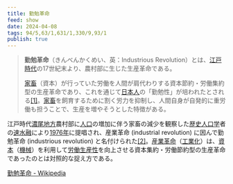 ```yaml
---
title: 勤勉革命
feed: show
date: 2024-04-08
tags: 94/5,63/1,631/1,330/9,93/1
publish: true
---
```

> **勤勉革命**（きんべんかくめい、英：Industrious Revolution）とは、[江戸時代](https://ja.wikipedia.org/wiki/%E6%B1%9F%E6%88%B8%E6%99%82%E4%BB%A3 "江戸時代")の17世紀末より、農村部に生じた生産革命である。
> 
> [家畜](https://ja.wikipedia.org/wiki/%E5%AE%B6%E7%95%9C "家畜")（資本）が行っていた労働を人間が肩代わりする資本節約・労働集約型の生産革命であり、これを通じて[日本人](https://ja.wikipedia.org/wiki/%E6%97%A5%E6%9C%AC%E4%BA%BA "日本人")の「勤勉性」が培われたとされる[[1]](https://ja.wikipedia.org/wiki/%E5%8B%A4%E5%8B%89%E9%9D%A9%E5%91%BD#cite_note-1)。[家畜](https://ja.wikipedia.org/wiki/%E5%AE%B6%E7%95%9C "家畜")を飼育するために割く労力を抑制し、人間自身が自発的に重労働も担うことで、生産を増やそうとした特徴がある。
>
江戸時代[濃尾地方](https://ja.wikipedia.org/wiki/%E6%BF%83%E5%B0%BE%E5%9C%B0%E6%96%B9 "濃尾地方")農村部に[人口](https://ja.wikipedia.org/wiki/%E4%BA%BA%E5%8F%A3 "人口")の増加に伴う家畜の減少を観察した[歴史人口学](https://ja.wikipedia.org/wiki/%E6%AD%B4%E5%8F%B2%E4%BA%BA%E5%8F%A3%E5%AD%A6 "歴史人口学")者の[速水融](https://ja.wikipedia.org/wiki/%E9%80%9F%E6%B0%B4%E8%9E%8D "速水融")により[1976年](https://ja.wikipedia.org/wiki/1976%E5%B9%B4 "1976年")に提唱され、産業革命 (industrial revolution) に因んで勤勉革命 (industrious revolution) と名付けられた[[2]](https://ja.wikipedia.org/wiki/%E5%8B%A4%E5%8B%89%E9%9D%A9%E5%91%BD#cite_note-2)。[産業革命](https://ja.wikipedia.org/wiki/%E7%94%A3%E6%A5%AD%E9%9D%A9%E5%91%BD "産業革命")（[工業化](https://ja.wikipedia.org/wiki/%E5%B7%A5%E6%A5%AD%E5%8C%96 "工業化")）は、[資本](https://ja.wikipedia.org/wiki/%E8%B3%87%E6%9C%AC "資本")（[機械](https://ja.wikipedia.org/wiki/%E6%A9%9F%E6%A2%B0 "機械")）を利用して[労働](https://ja.wikipedia.org/wiki/%E5%8A%B4%E5%83%8D "労働")[生産性](https://ja.wikipedia.org/wiki/%E7%94%9F%E7%94%A3%E6%80%A7 "生産性")を向上させる資本集約・労働節約型の生産革命であったのとは対照的な捉え方である。

[勤勉革命 - Wikipedia](https://ja.wikipedia.org/wiki/%E5%8B%A4%E5%8B%89%E9%9D%A9%E5%91%BD)
